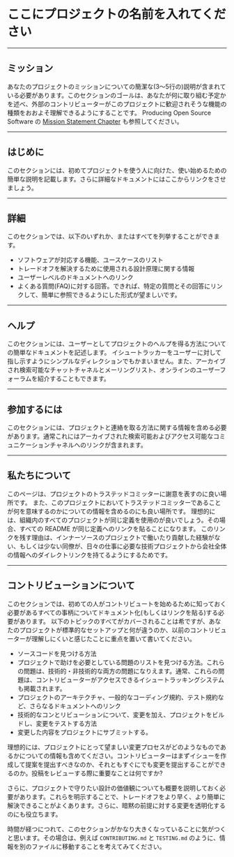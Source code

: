 # ここにプロジェクトの名前を入れてください

---

## ミッション

あなたのプロジェクトのミッションについての簡潔な(3〜5行の)説明が含まれている必要があります。このセクションのゴールは、あなたが何に取り組む予定かを述べ、外部のコントリビューターがこのプロジェクトに歓迎されそうな機能の種類をおおよそ理解できるようにすることです。
Producing Open Source Software の [Mission Statement Chapter](https://producingoss.com/en/producingoss.html#mission-statement) も参照してください。

---

## はじめに

このセクションには、初めてプロジェクトを使う人に向けた、使い始めるための簡単な説明を記載します。さらに詳細なドキュメントにはここからリンクをさせましょう。

---

## 詳細

このセクションでは、以下のいずれか、またはすべてを列挙することができます。

- ソフトウェアが対応する機能、ユースケースのリスト
- トレードオフを解決するために使用される設計原理に関する情報
- ユーザーレベルのドキュメントへのリンク
- よくある質問(FAQ)に対する回答。できれば、特定の質問とその回答にリンクして、簡単に参照できるようにした形式が望ましいです。

---

## ヘルプ

このセクションには、ユーザーとしてプロジェクトのヘルプを得る方法についての簡単なドキュメントを記述します。
イシュートラッカーをユーザーに対して指し示すようにシンプルなディレクションでもかまいません。また、アーカイブされ検索可能なチャットチャネルとメーリングリスト、オンラインのユーザーフォーラムを紹介することもできます。

---

## 参加するには

このセクションには、プロジェクトと連絡を取る方法に関する情報を含める必要があります。通常これにはアーカイブされた検索可能およびアクセス可能なコミュニケーションチャネルへのリンクが含まれます。

---

## 私たちについて

このページは、プロジェクトのトラステッドコミッターに謝意を表すのに良い場所です。
また、このプロジェクトにおいてトラステッドコミッターであることが何を意味するのかについての情報を含めるのにも良い場所です。 理想的には、組織内のすべてのプロジェクトが同じ定義を使用のが良いでしょう。その場合、すべての README が同じ定義へのリンクを貼ることになります。 このリンクを残す理由は、インナーソースのプロジェクトで働いたり貢献した経験がない、もしくは少ない同僚が、日々の仕事に必要な技術プロジェクトから会社全体の情報へのダイレクトリンクを持てるようにするためです。

---

## コントリビューションについて

このセクションでは、初めての人がコントリビュートを始めるために知っておく必要があるすべての事柄についてドキュメント化(もしくはリンクを貼る)する必要があります。 以下のトピックのすべてがカバーされることは希ですが、あなたのプロジェクトが標準的なセットアップと何が違うのか、以前のコントリビューターが理解しにくいと感じたことに重点を置いて書いてください。

- ソースコードを見つける方法
- プロジェクトで助けを必要としている問題のリストを見つける方法。これらの問題は、技術的・非技術的な両方の問題になりえます。通常、これらの問題は、コントリビューターがアクセスできるイシュートラッキングシステムも掲載されます。
- プロジェクトのアーキテクチャ、一般的なコーディング規約、テスト規約など、さらなるドキュメントへのリンク
- 技術的なコンとリビューションについて、変更を加え、プロジェクトをビルドし、変更をテストする方法
- 変更した内容をプロジェクトにサブミットする。

理想的には、プロジェクトにとって望ましい変更プロセスがどのようなものであるかについての情報も含めてください。コントリビューターはまずイシューを作成して提案を提出すべきなのか、それともすぐにでも変更を提出することができるのか。投稿をレビューする際に重要なことは何ですか?

さらに、プロジェクトで守りたい設計の価値観についても概要を説明しておく必要があります。これらを明示することで、トレードオフをより早く、より簡単に解決できることがよくあります。さらに、暗黙の前提に対する変更を透明化するのにも役立ちます。

時間が経つにつれて、このセクションがかなり大きくなっていることに気がつくと思います。その場合は、例えば `CONTRIBUTING.md` と `TESTING.md` のように、情報を別のファイルに移動することを考えてみてください。
